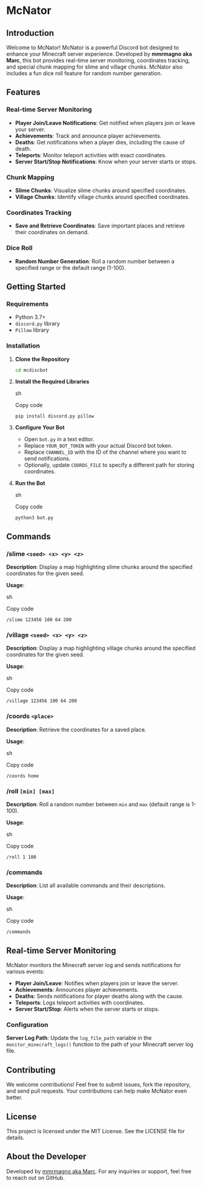 McNator 
=====================

Introduction
------------

Welcome to McNator! McNator is a powerful Discord bot designed to enhance your Minecraft server experience. Developed by **mmrmagno aka Marc**, this bot provides real-time server monitoring, coordinates tracking, and special chunk mapping for slime and village chunks. McNator also includes a fun dice roll feature for random number generation.

Features
--------

### Real-time Server Monitoring

-   **Player Join/Leave Notifications**: Get notified when players join or leave your server.
-   **Achievements**: Track and announce player achievements.
-   **Deaths**: Get notifications when a player dies, including the cause of death.
-   **Teleports**: Monitor teleport activities with exact coordinates.
-   **Server Start/Stop Notifications**: Know when your server starts or stops.

### Chunk Mapping

-   **Slime Chunks**: Visualize slime chunks around specified coordinates.
-   **Village Chunks**: Identify village chunks around specified coordinates.

### Coordinates Tracking

-   **Save and Retrieve Coordinates**: Save important places and retrieve their coordinates on demand.

### Dice Roll

-   **Random Number Generation**: Roll a random number between a specified range or the default range (1-100).

Getting Started
---------------

### Requirements

-   Python 3.7+
-   `discord.py` library
-   `Pillow` library

### Installation

1.  **Clone the Repository**

    
    ```sh git clone https://github.com/yourusername/mcdiscbot.git
    cd mcdiscbot
    ```

2.  **Install the Required Libraries**

    sh

    Copy code

    `pip install discord.py pillow`

3.  **Configure Your Bot**

    -   Open `bot.py` in a text editor.
    -   Replace `YOUR_BOT_TOKEN` with your actual Discord bot token.
    -   Replace `CHANNEL_ID` with the ID of the channel where you want to send notifications.
    -   Optionally, update `COORDS_FILE` to specify a different path for storing coordinates.
4.  **Run the Bot**

    sh

    Copy code

    `python3 bot.py`

Commands
--------

### /slime `<seed> <x> <y> <z>`

**Description**: Display a map highlighting slime chunks around the specified coordinates for the given seed.

**Usage**:

sh

Copy code

`/slime 123456 100 64 200`

### /village `<seed> <x> <y> <z>`

**Description**: Display a map highlighting village chunks around the specified coordinates for the given seed.

**Usage**:

sh

Copy code

`/village 123456 100 64 200`

### /coords `<place>`

**Description**: Retrieve the coordinates for a saved place.

**Usage**:

sh

Copy code

`/coords home`

### /roll `[min] [max]`

**Description**: Roll a random number between `min` and `max` (default range is 1-100).

**Usage**:

sh

Copy code

`/roll 1 100`

### /commands

**Description**: List all available commands and their descriptions.

**Usage**:

sh

Copy code

`/commands`

Real-time Server Monitoring
---------------------------

McNator monitors the Minecraft server log and sends notifications for various events:

-   **Player Join/Leave**: Notifies when players join or leave the server.
-   **Achievements**: Announces player achievements.
-   **Deaths**: Sends notifications for player deaths along with the cause.
-   **Teleports**: Logs teleport activities with coordinates.
-   **Server Start/Stop**: Alerts when the server starts or stops.

### Configuration

**Server Log Path**: Update the `log_file_path` variable in the `monitor_minecraft_logs()` function to the path of your Minecraft server log file.

Contributing
------------

We welcome contributions! Feel free to submit issues, fork the repository, and send pull requests. Your contributions can help make McNator even better.

License
-------

This project is licensed under the MIT License. See the LICENSE file for details.

About the Developer
-------------------

Developed by [mmrmagno aka Marc](https://github.com/mmrmagno). For any inquiries or support, feel free to reach out on GitHub.
